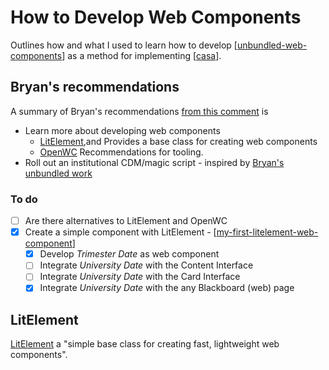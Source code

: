 # How to Develop Web Components

Outlines how and what I used to learn how to develop [[unbundled-web-components]] as a method for implementing [[casa]].

## Bryan's recommendations

A summary of Bryan's recommendations [from this comment](https://djon.es/blog/2020/08/01/pondering-if-and-how-hax-web-components-fit-in-blackboard/) is

- Learn more about developing web components
  - [LitElement](https://lit-element.polymer-project.org/try),and
    Provides a base class for creating web components
  - [OpenWC](https://open-wc.org/)
    Recommendations for tooling.
- Roll out an institutional CDM/magic script - inspired by [Bryan's unbundled work](https://github.com/elmsln/unbundled-webcomponents)

### To do

- [ ] Are there alternatives to LitElement and OpenWC
- [X] Create a simple component with LitElement - [[my-first-litelement-web-component]]
  - [X] Develop *Trimester Date* as web component
  - [ ] Integrate *University Date* with the Content Interface
  - [ ] Integrate *University Date* with the Card Interface
  - [X] Integrate *University Date* with the any Blackboard (web) page

## LitElement

[LitElement](https://lit-element.polymer-project.org/) a "simple base class for creating fast, lightweight web components".

[//begin]: # "Autogenerated link references for markdown compatibility"
[casa]: casa "Contextually Appropriate Scaffolding Assemblages (CASA)"
[//end]: # "Autogenerated link references"
[//begin]: # "Autogenerated link references for markdown compatibility"
[unbundled-web-components]: <Web development/unbundled-web-components> "Unbundled web components"
[casa]: casa "Contextually Appropriate Scaffolding Assemblages (CASA)"
[my-first-litelement-web-component]: <Web development/my-first-litelement-web-component> "My First LitElement Web Component"
[//end]: # "Autogenerated link references"
